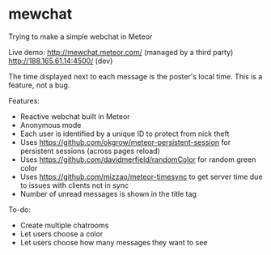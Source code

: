 # mewchat
Trying to make a simple webchat in Meteor


Live demo: http://mewchat.meteor.com/ (managed by a third party)
http://188.165.61.14:4500/ (dev)


The time displayed next to each message is the poster's local time. This is a feature, not a bug.

Features:
* Reactive webchat built in Meteor
* Anonymous mode
* Each user is identified by a unique ID to protect from nick theft
* Uses https://github.com/okgrow/meteor-persistent-session for persistent sessions (across pages reload)
* Uses https://github.com/davidmerfield/randomColor for random green color
* Uses https://github.com/mizzao/meteor-timesync to get server time due to issues with clients not in sync
* Number of unread messages is shown in the title tag


To-do:
* Create multiple chatrooms
* Let users choose a color
* Let users choose how many messages they want to see
